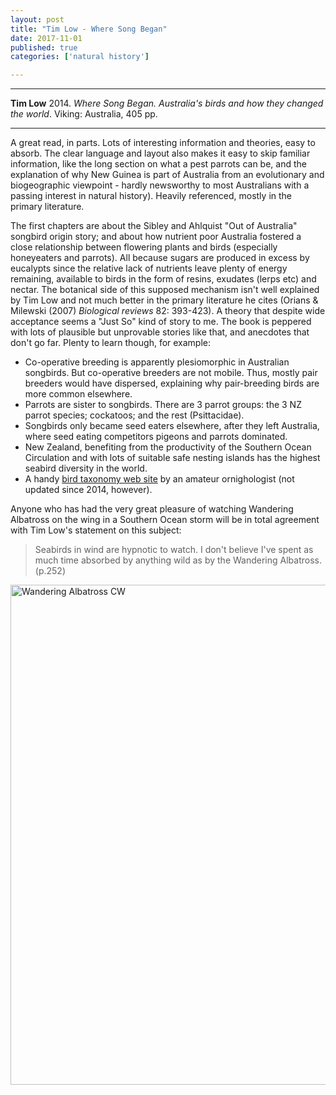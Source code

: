 ```yaml
---
layout: post
title: "Tim Low - Where Song Began"
date: 2017-11-01
published: true
categories: ['natural history']

---
```



***
<b>Tim Low</b> 2014. _Where Song Began. Australia's birds and how they changed the world_. Viking: Australia, 405 pp.

***
<img align="right" src="https://www.timlow.com/images/birdbook/Where_Song_Began_for_website.jpg" alt="">  
A great read, in parts.  Lots of interesting information and theories, easy to absorb.  The clear language and layout also makes it easy to skip familiar information, like the long section on what a pest parrots can be, and the explanation of why New Guinea is part of Australia from an evolutionary and biogeographic viewpoint - hardly newsworthy to most Australians with a passing interest in natural history).  Heavily referenced, mostly in the primary literature. 

The first chapters are about the Sibley and Ahlquist "Out of Australia" songbird origin story; and about how nutrient poor Australia fostered a close relationship between flowering plants and birds (especially honeyeaters and parrots).  All because sugars are produced in excess by eucalypts since the relative lack of nutrients leave plenty of energy remaining, available to birds in the form of resins, exudates (lerps etc) and nectar.  The botanical side of this supposed mechanism isn't well explained by Tim Low and not much better in the primary literature he cites (Orians & Milewski (2007) _Biological reviews_ 82: 393-423).  A theory that despite wide acceptance seems a "Just So" kind of story to me.  The book is peppered with lots of plausible but unprovable stories like that, and anecdotes that don't go far.  Plenty to learn though, for example:
 
- Co-operative breeding is apparently plesiomorphic in Australian songbirds. But co-operative breeders are not mobile. Thus, mostly pair breeders would have dispersed, explaining why pair-breeding birds are more common elsewhere.
- Parrots are sister to songbirds.  There are 3 parrot groups: the 3 NZ parrot species; cockatoos; and the rest (Psittacidae). 
- Songbirds only became seed eaters elsewhere, after they left Australia, where seed eating competitors pigeons and parrots dominated.
- New Zealand, benefiting from the productivity of the Southern Ocean Circulation and with lots of suitable safe nesting islands has the highest seabird diversity in the world.
- A handy [bird taxonomy web site](http://jboyd.net/Taxo/taxo1.html) by an amateur ornighologist (not updated since 2014, however).

Anyone who has had the very great pleasure of watching Wandering Albatross on the wing in a Southern Ocean storm will be in total agreement with Tim Low's statement on this subject:

> Seabirds in wind are hypnotic to watch.  I don't believe I've spent as much time absorbed by anything wild as by the Wandering Albatross. (p.252)

<a title="By 3HEADEDDOG (Own work) [CC BY-SA 3.0 (https://creativecommons.org/licenses/by-sa/3.0) or GFDL (http://www.gnu.org/copyleft/fdl.html)], via Wikimedia Commons" href="https://upload.wikimedia.org/wikipedia/commons/4/4c/Wandering_Albatross_CW.jpg"><img width="800" alt="Wandering Albatross CW" src="https://upload.wikimedia.org/wikipedia/commons/thumb/4/4c/Wandering_Albatross_CW.jpg/1024px-Wandering_Albatross_CW.jpg"/></a>
